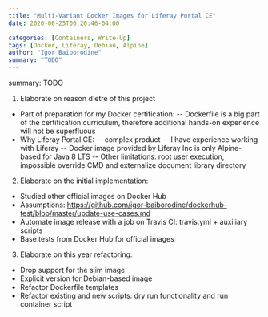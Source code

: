 ```yaml
---
title: "Multi-Variant Docker Images for Liferay Portal CE"
date: 2020-06-25T06:20:46-04:00

categories: [Containers, Write-Up]
tags: [Docker, Liferay, Debian, Alpine]
author: "Igor Baiborodine"
summary: "TODO"
---
```


summary: TODO

1. Elaborate on reason d'etre of this project
- Part of preparation for my Docker certification:
-- Dockerfile is a big part of the certification curriculum, therefore additional hands-on experience will not be superfluous
- Why Liferay Portal CE:
-- complex product
-- I have experience working with Liferay
-- Docker image provided by Liferay Inc is only Alpine-based for Java 8 LTS
-- Other limitations: root user execution, impossible override CMD and externalize document library directory 
2. Elaborate on the initial implementation:
- Studied other official images on Docker Hub
- Assumptions: https://github.com/igor-baiborodine/dockerhub-test/blob/master/update-use-cases.md
- Automate image release with a job on Travis CI: travis.yml + auxiliary scripts
- Base tests from Docker Hub for official images
3. Elaborate on this year refactoring:
- Drop support for the slim image
- Explicit version for Debian-based image
- Refactor Dockerfile templates
- Refactor existing and new scripts: dry run functionality and run container script
   
 